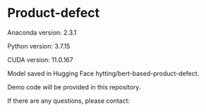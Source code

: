 # Product-defect

Anaconda version: 2.3.1

Python version: 3.7.15

CUDA version: 11.0.167

Model saved in Hugging Face hytting/bert-based-product-defect.

Demo code will be provided in this repository.

If there are any questions, please contact:
